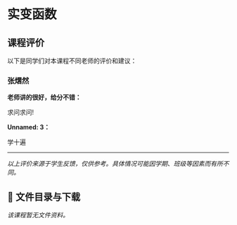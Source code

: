 # 实变函数

## 课程评价

以下是同学们对本课程不同老师的评价和建议：

### 张熠然

**老师讲的很好，给分不错：**

求问求问!

**Unnamed: 3：**

学十遍

---

*以上评价来源于学生反馈，仅供参考。具体情况可能因学期、班级等因素而有所不同。*
## 📄 文件目录与下载

_该课程暂无文件资料。_
